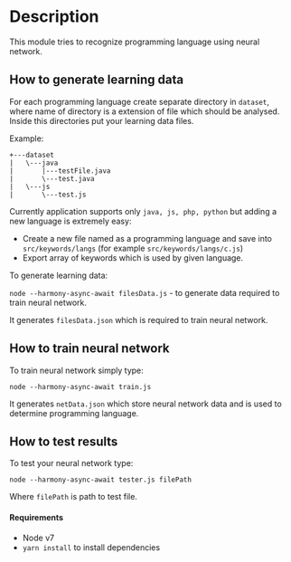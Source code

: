 # Description
This module tries to recognize programming language using neural network.

## How to generate learning data
For each programming language create separate directory in `dataset`, where name of directory is a extension of file which should be analysed. 
Inside this directories put your learning data files.

Example:
```
+---dataset
|   \---java
|       |---testFile.java
|       \---test.java
|   \---js
|       \---test.js
```

Currently application supports only `java, js, php, python` but adding a new language is extremely easy:
- Create a new file named as a programming language and save into `src/keywords/langs` (for example `src/keywords/langs/c.js`)
- Export array of keywords which is used by given language.

To generate learning data:

`node --harmony-async-await filesData.js` - to generate data required to train neural network.

It generates `filesData.json` which is required to train neural network.


## How to train neural network
To train neural network simply type:

`node --harmony-async-await train.js`

It generates `netData.json` which store neural network data and is used to determine programming language.


## How to test results
To test your neural network type:

`node --harmony-async-await tester.js filePath`

Where `filePath` is path to test file.

#### Requirements
- Node v7
- `yarn install` to install dependencies